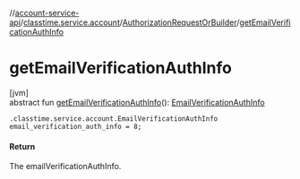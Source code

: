 //[account-service-api](../../../index.md)/[classtime.service.account](../index.md)/[AuthorizationRequestOrBuilder](index.md)/[getEmailVerificationAuthInfo](get-email-verification-auth-info.md)

# getEmailVerificationAuthInfo

[jvm]\
abstract fun [getEmailVerificationAuthInfo](get-email-verification-auth-info.md)(): [EmailVerificationAuthInfo](../-email-verification-auth-info/index.md)

`.classtime.service.account.EmailVerificationAuthInfo email_verification_auth_info = 8;`

#### Return

The emailVerificationAuthInfo.
